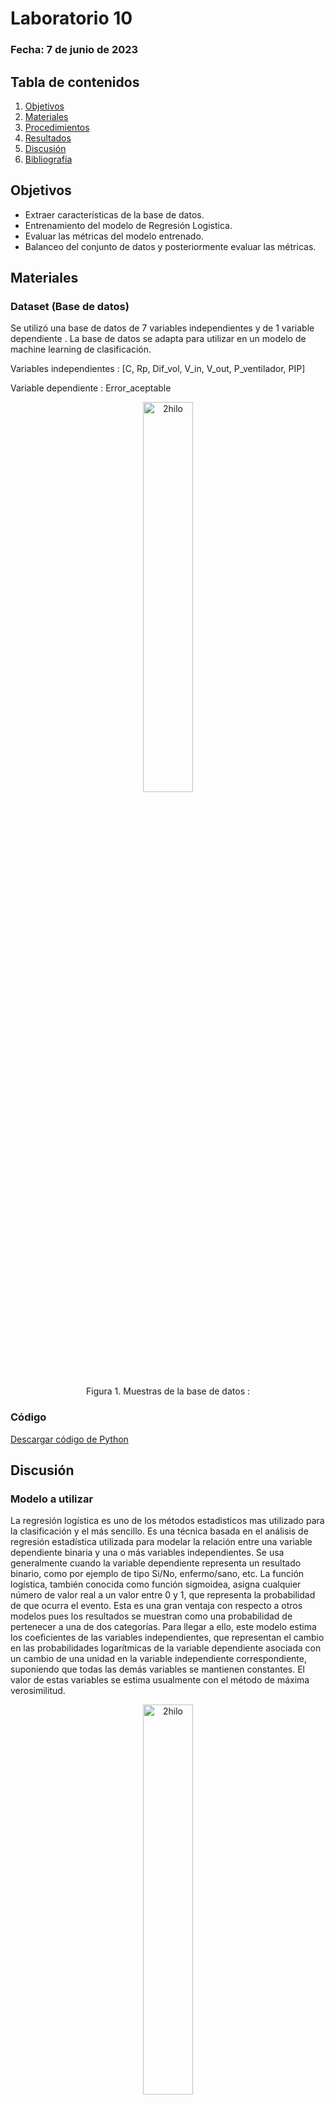 # Laboratorio 10

### Fecha: 7 de junio de 2023



## Tabla de contenidos
 1. [Objetivos](https://github.com/MateoPortal/IntroSenales/blob/main/Documentaci%C3%B3n/Laboratorio5/Desarrollo.md#objetivos)
 2. [Materiales](https://github.com/MateoPortal/IntroSenales/blob/main/Documentaci%C3%B3n/Laboratorio5/Desarrollo.md#materiales)
 3. [Procedimientos](https://github.com/MateoPortal/IntroSenales/blob/main/Documentaci%C3%B3n/Laboratorio5/Desarrollo.md#procedimientos)
 4. [Resultados](https://github.com/MateoPortal/IntroSenales/blob/main/Documentaci%C3%B3n/Laboratorio5/Desarrollo.md#resultados-del-ploteo-de-la-se%C3%B1al-en-python)
 5. [Discusión](https://github.com/MateoPortal/IntroSenales/blob/main/Documentaci%C3%B3n/Laboratorio5/Desarrollo.md#discusi%C3%B3n)
 6. [Bibliografía](https://github.com/MateoPortal/IntroSenales/blob/main/Documentaci%C3%B3n/Laboratorio5/Desarrollo.md#bibliograf%C3%ADa)

## Objetivos

* Extraer características de la base de datos.
* Entrenamiento del modelo de Regresión Logistica.
* Evaluar las métricas del modelo entrenado. 
* Balanceo del conjunto de datos y posteriormente evaluar las métricas.

## Materiales

### Dataset (Base de datos)

Se utilizó una base de datos de 7 variables independientes y de 1 variable dependiente . La base de datos se adapta para utilizar en un modelo de machine learning de clasificación.

Variables independientes : [C, Rp, Dif_vol, V_in, V_out, P_ventilador, PIP]   </p>
Variable dependiente : Error_aceptable   </p>



<p align="center">
  <img src="https://github.com/MateoPortal/IntroSenales/blob/main/ISB/Laboratorios/Regresion%20logistica%20-%20Balanceo%20ROS/Imagenes/muestradedatos.JPG" alt="2hilo" width="40%">
  </p>

 <p align="center">
 Figura 1. Muestras de la base de datos : </em>
  </p>


### Código 

[Descargar código de Python](https://github.com/MateoPortal/IntroSenales/blob/main/Documentaci%C3%B3n/Laboratorio5/py.txt)

## Discusión

### Modelo a utilizar

La regresión logística es uno de los métodos estadisticos mas utilizado para la clasificación y el más sencillo.  Es una técnica basada en el análisis de regresión estadística utilizada para modelar la relación entre una variable dependiente binaria y una o más variables independientes. Se usa generalmente cuando la variable dependiente representa un resultado binario, como por ejemplo de tipo Si/No, enfermo/sano, etc. La función logística, también conocida como función sigmoidea, asigna cualquier número de valor real a un valor entre 0 y 1, que representa la probabilidad de que ocurra el evento. Esta es una gran ventaja con respecto a otros modelos pues los resultados se muestran como una probabilidad de pertenecer a una de dos categorías. Para llegar a ello, este modelo estima los coeficientes de las variables independientes, que representan el cambio en las probabilidades logarítmicas de la variable dependiente asociada con un cambio de una unidad en la variable independiente correspondiente, suponiendo que todas las demás variables se mantienen constantes. El valor de estas variables se estima usualmente con el método de máxima verosimilitud.

<p align="center">
  <img src="https://github.com/MateoPortal/IntroSenales/blob/main/ISB/Laboratorios/Regresion%20logistica%20-%20Balanceo%20ROS/Imagenes/balanceo1.jpg" alt="2hilo" width="40%">
  </p>

Figura 1: Representación grafica de la funcion sigmoidea 

### Procesamiento de datos

Para efectuar un procesamiento de datos adecuado, es esencial iniciar con la eliminación de aquellas muestras que carecen de variables significativas, también conocidas como variables independientes. Una vez realizado este paso, procedemos a determinar cuáles de estas variables se incorporarán en el conjunto de entrenamiento. Es relevante mencionar que si una variable en el conjunto de datos resulta ser constante (posee una única categoría), no se tomará en cuenta o, de lo contrario, no tendría influencia sobre el entrenamiento.

En la etapa posterior, evaluamos la distribución de la variable dependiente, con el objetivo de identificar cualquier posible desbalance en los datos. Este análisis es crucial para asegurar la precisión y eficacia del modelo de aprendizaje automático que se está construyendo.

<p align="center">
  <img src="https://github.com/MateoPortal/IntroSenales/blob/main/ISB/Laboratorios/Regresion%20logistica%20-%20Balanceo%20ROS/Imagenes/balanceo1.png" alt="2hilo" width="40%">
  </p>

La selección de las variables a utilizar en el modelo de aprendizaje automático es una fase crucial del proceso. Este paso se realizará mediante un procedimiento aleatorio, lo que garantiza una representación equitativa y no sesgada de todas las posibles variables presentes.

Posteriormente, procedemos a dividir nuestros datos en dos conjuntos distintos: uno de entrenamiento y uno de prueba. La proporción utilizada para esta partición es tal que el (75%) de los datos se asignarán para entrenamiento y el (25%) restante se reservará para pruebas.


### Estandarización de caracteristicas




### Entrenamiento del modelo

Se realizó el conjunto el entranamiento del modelo con las muestras anteriormente seleccionadas. Para ello, se utilizó la libreria sckit-learn. 

Luego del entrenamiento se realiza un análisis de los coeficientes utilizando la libreria statsmodels para evaluar si efectivamente las variables son óptimas para el modelo. Para determinar si son óptimas se debe tener en cuenta que el p-value de cada variable debe ser menor a 0.05. 

<p align="center">
  <img src="https://github.com/MateoPortal/IntroSenales/blob/main/ISB/Laboratorios/Regresion%20logistica%20-%20Balanceo%20ROS/Imagenes/Captura.JPG" alt="2hilo" width="40%">
  </p>

<p align="center">
 Figura 2. Análisis del p- value de los coeficientes  </em>
  </p>

Se observa que en este caso, en una variable no se logra obtener un p-value deseado. 

### Métricas del modelo y Matriz de Confusión

Analizaremos algunas métricas del modelo de regresión logística, principalmente la precisión y el recall.

La precisión es una métrica que indica cuán exactas son las predicciones positivas del modelo. En este caso, la precisión general es del 83%, lo que significa que el modelo predijo correctamente el 83% de las veces. Si desglosamos por clases, tenemos una precisión del 75% para la clase 0 y del 86% para la clase 1.

Por otro lado, el recall indica qué proporción de casos positivos reales fueron identificados correctamente por el modelo. El recall para la clase 0 es del 60%, lo que quiere decir que el modelo identificó correctamente el 60% de los casos de esta clase. Para la clase 1, el recall es del 92%, es decir, el modelo identificó correctamente el 92% de los casos de esta clase.

<p align="center">
  <img src="https://github.com/MateoPortal/IntroSenales/blob/main/ISB/Laboratorios/Regresion%20logistica%20-%20Balanceo%20ROS/Imagenes/metricasmodelo.JPG" alt="2hilo" width="50%">
  </p>


<p align="center">
 Figura 3. Análisis de las métricas del modelo  </em>
  </p>

La matriz de confusión es una herramienta útil para entender el rendimiento de un modelo de clasificación. 

En la primera fila, 3 representa los Verdaderos Positivos (TP), es decir, los casos que fueron correctamente identificados como positivos (clase 1). Luego, 2 representa los Falsos Positivos (FP), los casos que fueron incorrectamente identificados como positivos (clase 1) aunque en realidad son negativos (clase 0).

En la segunda fila, 1 representa los Falsos Negativos (FN), es decir, los casos que fueron incorrectamente identificados como negativos (clase 0) aunque son en realidad positivos (clase 1). Finalmente, 12 son los Verdaderos Negativos (TN), los casos que fueron correctamente identificados como negativos (clase 0).

Por lo tanto, el modelo ha predicho correctamente la mayoría de los casos, con solo 3 errores (2 Falsos Positivos y 1 Falso Negativo). Esto muestra que el modelo tiene un buen desempeño, aunque tiende a clasificar incorrectamente los casos negativos como positivos un poco más a menudo.

<p align="center">
  <img src="https://github.com/MateoPortal/IntroSenales/blob/main/ISB/Laboratorios/Regresion%20logistica%20-%20Balanceo%20ROS/Imagenes/matrizconfusion1.png" alt="2hilo" width="60%">
</p>

<p align="center">
 Figura 4. Matriz de confusión del modelo creado  </em>
</p>


### Balanceo ROS

Dado que el conjunto de entrenamiento consta de 51 muestras (11 negativas y 40 positivas), es necesario realizar un balanceo mediante el método de sobremuestreo aleatorio (Random OverSampling, ROS) para abordar el problema del desequilibrio de clases.

Este desequilibrio puede llevar a que el modelo de aprendizaje automático aprenda más sobre la clase dominante (en este caso, la positiva), lo que podría resultar en un sesgo hacia esa clase. Esto significa que el modelo puede no ser tan efectivo para detectar la clase minoritaria (en este caso, la negativa) ya que ha tenido menos datos para aprender sobre ella.

### Métricas del modelo y Matriz de Confusión con el Modelo ROS

Después de aplicar el balanceo mediante ROS, se revisan los p-values de las variables nuevamente. Los nuevos p-values para las variables V_dif y PIP son 0.037976 y 0.005582 respectivamente, ambos valores por debajo del umbral estándar de 0.05. Por lo tanto, las variables son estadísticamente significativas y aportan información útil para el modelo.

<p align="center">
  <img src="https://github.com/MateoPortal/IntroSenales/blob/main/ISB/Laboratorios/Regresion%20logistica%20-%20Balanceo%20ROS/Imagenes/coeficientes2.JPG" alt="2hilo" width="40%">
  </p>


<p align="center">
 Figura 5. Análisis de p value de los coeficientes luego del ROS  </em>
  </p>

Posteriormente, se analizan las métricas del modelo con el conjunto de datos balanceado. La tabla de métricas es la siguiente:

<p align="center">
  <img src="https://github.com/MateoPortal/IntroSenales/blob/main/ISB/Laboratorios/Regresion%20logistica%20-%20Balanceo%20ROS/Imagenes/metricas2.JPG" alt="2hilo" width="40%">
  </p>


<p align="center">
 Figura 6. Análisis de métricas luego del ROS  </em>
  </p>

Para la clase 0, se observa un incremento notable en el recall, llegando al 100%, aunque la precisión ha disminuido a 62%. La clase 1 mantiene una precisión perfecta, pero su recall ha disminuido al 77%. En general, la precisión y el recall promedio ponderado para el modelo son 90% y 83% respectivamente, mostrando una mejora en comparación con el modelo anterior sin balancear.

Estos resultados sugieren que el balanceo de los datos ha permitido al modelo mejorar en la identificación de la clase minoritaria, a costa de algunas predicciones incorrectas en la clase mayoritaria. Esta es una compensación común en la clasificación, y la elección entre precisión y recall depende del problema específico que se esté resolviendo.

<p align="center">
  <img src="https://github.com/MateoPortal/IntroSenales/blob/main/ISB/Laboratorios/Regresion%20logistica%20-%20Balanceo%20ROS/Imagenes/matrizconfusionfinal.png" alt="2hilo" width="60%">
  </p>


<p align="center">
 Figura 7. Matriz de confusión luego del ROS  </em>
  </p>


## Bibliografía
[1] “BITalino (r)evolution Lab Guide.” Revisado en: Abril 19, 2023. [Online]. Disponible en: https://support.pluxbiosignals.com/wp-content/uploads/2022/04/HomeGuide3_EEG.pdf

[2] Rayi A, Murr N. Electroencephalogram. [Updated 2022 Oct 3]. In: StatPearls [Internet]. Treasure Island (FL): StatPearls Publishing; 2023 Jan-. Available from: https://www.ncbi.nlm.nih.gov/books/NBK563295/

[3] Y. Zhu, Q. Wang, and L. Zhang, “Study of EEG characteristics while solving scientific problems with different mental effort,” Scientific Reports, vol. 11, no. 1, 2021. 

[4] X. Zeng, X. Zhao, S. Wang, J. Qin, J. Xie, X. Zhong, J. Chen, and G. Liu, “Affection of facial artifacts caused by micro-expressions on Electroencephalography signals,” Frontiers in Neuroscience, vol. 16, 2022. 

[X] Heras, J. M. Regresión Logística para Clasificación - IArtificial.net. 2020. Available from: https://www.iartificial.net/regresion-logistica-para-clasificacion/

[X] Horacio Chitarroni. La regresión logística. Diciembre, 2002. Available from: https://racimo.usal.edu.ar/83/1/Chitarroni17.pdf

[X] González, J. R. 6 Regresión logística | Aprendizaje Automático. vol 1. 2021 Nov. Available from: https://isglobal-brge.github.io/Aprendizaje_Automatico_1/regresi%C3%B3n-log%C3%ADstica.html
